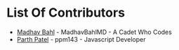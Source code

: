# List Of Contributors

- [Madhav Bahl](https://github.com/MadhavBahlMD) - MadhavBahlMD - A Cadet Who Codes
- [Parth Patel](https://github.com/ppm143) - ppm143 - Javascript Developer
